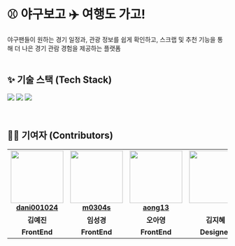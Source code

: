 # ⚾ 야구보고 ✈️ 여행도 가고!  
야구팬들이 원하는 경기 일정과, 관광 정보를 쉽게 확인하고, 스크랩 및 추천 기능을 통해 더 나은 경기 관람 경험을 제공하는 플랫폼
<br/>
<br/>


## ✨ 기술 스택 (Tech Stack)
<img src="https://img.shields.io/badge/java-EF5C55?style=for-the-badge"> <img src="https://img.shields.io/badge/Spring Boot-6DB33F?style=for-the-badge&logo=Spring Boot&logoColor=white"/> <img src="https://img.shields.io/badge/mysql-4479A1?style=for-the-badge&logo=mysql&logoColor=white"> 

<br/>


## 👨‍💻 기여자 (Contributors)

<table align="center">
  <tr>
    <td align="center">
       <img src="https://avatars.githubusercontent.com/u/77667199?v=4" width="120px;"/>   
        <br />
        <a href="\https://github.com/dani001024" title="Code"><b>dani001024</b></a>
    </td>
    <td align="center">
        <img src="https://avatars.githubusercontent.com/u/120546936?v=4" width="120px;"/> 
        <br />
        <a href="https://github.com/m0304s title="Code"><b>m0304s</b></a>
    </td>
    <td align="center">
        <img src="https://avatars.githubusercontent.com/u/110577667?v=4" width="120px;"/> 
        <br />
        <a href="https://github.com/aong13" title="Code"><b>aong13</b></a>
    </td>
    <td align="center">
        <img src="https://tr.rbxcdn.com/ecac8c841a5aea0586a50a17181934ff/420/420/Hat/Png" width="120px;"/> 
        <br />
        <br/>
    </td>
  </tr>
  <tr>
    <td align="center"><b>김예진</b></td>
    <td align="center"><b>임성경</b></td>
    <td align="center"><b>오아영</b></td>
    <td align="center"><b>김지혜</b></td>
  </tr>
  <tr>
    <td align="center"><b>FrontEnd</b></td>
    <td align="center"><b>FrontEnd</b></td>
    <td align="center"><b>FrontEnd</b></td>
    <td align="center"><b>Designer</b></td>
  </tr>
</table>
